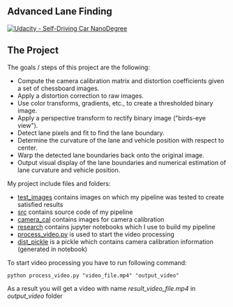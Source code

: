 ## Advanced Lane Finding
[![Udacity - Self-Driving Car NanoDegree](https://s3.amazonaws.com/udacity-sdc/github/shield-carnd.svg)](http://www.udacity.com/drive)

The Project
---

The goals / steps of this project are the following:

* Compute the camera calibration matrix and distortion coefficients given a set of chessboard images.
* Apply a distortion correction to raw images.
* Use color transforms, gradients, etc., to create a thresholded binary image.
* Apply a perspective transform to rectify binary image ("birds-eye view").
* Detect lane pixels and fit to find the lane boundary.
* Determine the curvature of the lane and vehicle position with respect to center.
* Warp the detected lane boundaries back onto the original image.
* Output visual display of the lane boundaries and numerical estimation of lane curvature and vehicle position.

My project include files and folders:
* [test_images](https://github.com/Helen1987/CarND-Advanced-Lane-Lines/tree/master/test_images) contains images on which my pipeline was tested to create satisfied results
* [src](https://github.com/Helen1987/CarND-Advanced-Lane-Lines/tree/master/src) contains source code of my pipeline
* [camera_cal](https://github.com/Helen1987/CarND-Advanced-Lane-Lines/tree/master/camera_cal) contains images for camera calibration
* [research](https://github.com/Helen1987/CarND-Advanced-Lane-Lines/tree/master/research) contains jupyter notebooks which I use to build my pipeline
* [process_video.py](https://github.com/Helen1987/CarND-Advanced-Lane-Lines/blob/master/process_video.py) is used to start the video processing
* [dist_pickle](https://github.com/Helen1987/CarND-Advanced-Lane-Lines/blob/master/dist_pickle.p) is a pickle which contains camera calibration information (generated in notebook)

To start video processing you have to run following command:

`python process_video.py "video_file.mp4" "output_video"`

As a result you will get a video with name *result_video_file.mp4* in *output_video* folder
